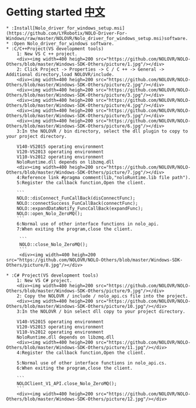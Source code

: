 # Getting started   [中文]()
    * :Install[Nolo_driver_for_windows_setup.msi](https://github.com/LYRobotix/NOLO-Driver-For-Windows/raw/master/NOLOVR/Nolo_driver_for_windows_setup.msi)software.  
    * :Open Nolo_driver_for_windows software.  
    * :C/C++Project(VS development tools)  
        1: New VS C ++ project.  
        <div><img width=400 heigh=200 src="https://github.com/NOLOVR/NOLO-Others/blob/master/Windows-SDK-Others/picture/1.jpg"/></div>  
        2: Click Project -> Properties -> C / C ++ -> General -> Additional directory,load NOLOVR/include.  
        <div><img width=400 heigh=200 src="https://github.com/NOLOVR/NOLO-Others/blob/master/Windows-SDK-Others/picture/2.jpg"/></div> 
        <div><img width=400 heigh=200 src="https://github.com/NOLOVR/NOLO-Others/blob/master/Windows-SDK-Others/picture/3.jpg"/></div> 
        <div><img width=400 heigh=200 src="https://github.com/NOLOVR/NOLO-Others/blob/master/Windows-SDK-Others/picture/4.jpg"/></div> 
        <div><img width=400 heigh=200 src="https://github.com/NOLOVR/NOLO-Others/blob/master/Windows-SDK-Others/picture/5.jpg"/></div>  
        <div><img width=400 heigh=200 src="https://github.com/NOLOVR/NOLO-Others/blob/master/Windows-SDK-Others/picture/6.jpg"/></div>  
        3:In the NOLOVR / bin directory, select the dll plugin to copy to your project directory.  

        V140-VS2015 operating environment  
        V120-VS2013 operating environment  
        V110-Vs2012 operating environment  
        NoloRuntime.dll depends on libzmq.dll  
        <div><img width=400 heigh=200 src="https://github.com/NOLOVR/NOLO-Others/blob/master/Windows-SDK-Others/picture/7.jpg"/></div>  
        4:Reference link #pragma comment(lib,"noloRuntime.lib file path").  
        5:Register the callback function,Open the client.  
        
        ```
        NOLO::disConnect_FunCallBack(disConnectFunc);  
        NOLO::connectSuccess_FunCallBack(connectFunc);  
        NOLO::expandDataNotify_FuncCallBack(expandFunc);  
        NOLO::open_Nolo_ZeroMQ();  
        ```  
        6:Normal use of other interface functions in nolo_api.  
        7:When exiting the program,close the client.  
         
         ```
         NOLO::close_Nolo_ZeroMQ();
         ```  
         <div><img width=400 heigh=200 src="https://github.com/NOLOVR/NOLO-Others/blob/master/Windows-SDK-Others/picture/8.jpg"/></div>  

    * :C# Project(VS development tools)  
        1: New VS C# project.  
        <div><img width=400 heigh=200 src="https://github.com/NOLOVR/NOLO-Others/blob/master/Windows-SDK-Others/picture/9.jpg"/></div>
        2: Copy the NOLOVR / include / nolo_api.cs file into the project.  
        <div><img width=400 heigh=200 src="https://github.com/NOLOVR/NOLO-Others/blob/master/Windows-SDK-Others/picture/10.jpg"/></div>  
        3:In the NOLOVR / bin select dll copy to your project directory.  
        
        V140-VS2015 operating environment  
        V120-VS2013 operating environment  
        V110-Vs2012 operating environment  
        NoloRuntime.dll depends on libzmq.dll  
        <div><img width=400 heigh=200 src="https://github.com/NOLOVR/NOLO-Others/blob/master/Windows-SDK-Others/picture/11.jpg"/></div>  
        4:Register the callback function,Open the client.  

        5:Normal use of other interface functions in nolo_api.cs.  
        6:When exiting the program,close the client.  
        
        ```
        NOLOClient_V1_API.close_Nolo_ZeroMQ();
        ```  
        <div><img width=400 heigh=200 src="https://github.com/NOLOVR/NOLO-Others/blob/master/Windows-SDK-Others/picture/12.jpg"/></div>

#
    
      

